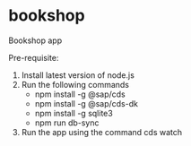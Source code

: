 # bookshop
 Bookshop app
 
 Pre-requisite:
 1. Install latest version of node.js
 2. Run the following commands
    - npm install -g @sap/cds
    - npm install -g @sap/cds-dk
    - npm install -g sqlite3
    - npm run db-sync
 3. Run the app using the command
    cds watch   
 
